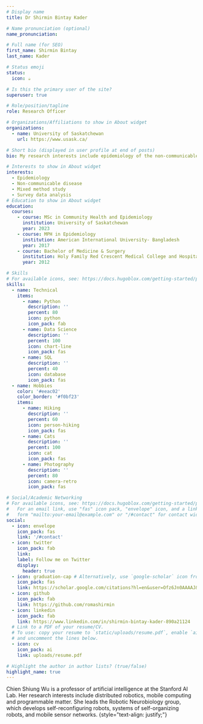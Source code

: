 ```yaml
---
# Display name
title: Dr Shirmin Bintay Kader

# Name pronunciation (optional)
name_pronunciation:

# Full name (for SEO)
first_name: Shirmin Bintay
last_name: Kader

# Status emoji
status:
  icon: ☕️

# Is this the primary user of the site?
superuser: true

# Role/position/tagline
role: Research Officer

# Organizations/Affiliations to show in About widget
organizations:
  - name: University of Saskatchewan
    url: https://www.usask.ca/

# Short bio (displayed in user profile at end of posts)
bio: My research interests include epidemiology of the non-communicable diseases.

# Interests to show in About widget
interests:
  - Epidemiology
  - Non-communicable disease
  - Mixed method study
  - Survey data analysis
# Education to show in About widget
education:
  courses:
    - course: MSc in Community Health and Epidemiology
      institution: University of Saskatchewan
      year: 2023
    - course: MPH in Epidemiology
      institution: American International University- Bangladesh
      year: 2017
    - course: Bachelor of Medicine & Surgery
      institution: Holy Family Red Crescent Medical College and Hospital
      year: 2012

# Skills
# For available icons, see: https://docs.hugoblox.com/getting-started/page-builder/#icons
skills:
  - name: Technical
    items:
      - name: Python
        description: ''
        percent: 80
        icon: python
        icon_pack: fab
      - name: Data Science
        description: ''
        percent: 100
        icon: chart-line
        icon_pack: fas
      - name: SQL
        description: ''
        percent: 40
        icon: database
        icon_pack: fas
  - name: Hobbies
    color: '#eeac02'
    color_border: '#f0bf23'
    items:
      - name: Hiking
        description: ''
        percent: 60
        icon: person-hiking
        icon_pack: fas
      - name: Cats
        description: ''
        percent: 100
        icon: cat
        icon_pack: fas
      - name: Photography
        description: ''
        percent: 80
        icon: camera-retro
        icon_pack: fas

# Social/Academic Networking
# For available icons, see: https://docs.hugoblox.com/getting-started/page-builder/#icons
#   For an email link, use "fas" icon pack, "envelope" icon, and a link in the
#   form "mailto:your-email@example.com" or "/#contact" for contact widget.
social:
  - icon: envelope
    icon_pack: fas
    link: '/#contact'
  - icon: twitter
    icon_pack: fab
    link:
    label: Follow me on Twitter
    display:
      header: true
  - icon: graduation-cap # Alternatively, use `google-scholar` icon from `ai` icon pack
    icon_pack: fas
    link: https://scholar.google.com/citations?hl=en&user=Ofz6Jn0AAAAJ&view_op=list_works&gmla=AH70aAX1UWbQVjWqleVtnx_Pbvc1IvYke43e0Zi5C-nHfZCFpyLVdBrvhHbN9aBT6F9oUenRX-qwe3qC3XzD36FVukvgX7Sp-kL0Xx_WejpTILovuwwW8KX-VHi4LAhgLu6zPJ20Is3arYqzBUw 
  - icon: github
    icon_pack: fab
    link: https://github.com/romashirmin
  - icon: linkedin
    icon_pack: fab
    link: https://www.linkedin.com/in/shirmin-bintay-kader-890a21124
  # Link to a PDF of your resume/CV.
  # To use: copy your resume to `static/uploads/resume.pdf`, enable `ai` icons in `params.yaml`,
  # and uncomment the lines below.
  - icon: cv
    icon_pack: ai
    link: uploads/resume.pdf

# Highlight the author in author lists? (true/false)
highlight_name: true
---
```


Chien Shiung Wu is a professor of artificial intelligence at the Stanford AI Lab. Her research interests include distributed robotics, mobile computing and programmable matter. She leads the Robotic Neurobiology group, which develops self-reconfiguring robots, systems of self-organizing robots, and mobile sensor networks.
{style="text-align: justify;"}
